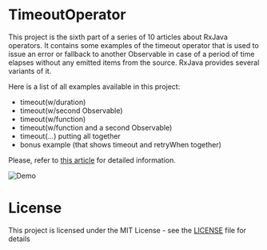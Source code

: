 # TimeoutOperator
This project is the sixth part of a series of 10 articles about RxJava operators. It contains some examples of the timeout operator that is  used to issue an error or fallback to another Observable in case of a period of time elapses without any emitted items from the source. RxJava provides several variants of it.

Here is a list of all examples available in this project:

  - timeout(w/duration)
  - timeout(w/second Observable)
  - timeout(w/function)
  - timeout(w/function and a second Observable)
  - timeout(...) putting all together
  - bonus example (that shows timeout and retryWhen together)

Please, refer to [this article](http://androidahead.com/2017/12/05/rxjava-operators-part-6-timeout-operator/) for detailed information.

![Demo](https://user-images.githubusercontent.com/4574670/33601398-3b6a9b04-d993-11e7-990e-43d15bdbfa98.gif)

# License

This project is licensed under the MIT License - see the [LICENSE](LICENSE) file for details
